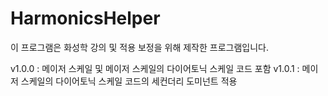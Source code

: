 # HarmonicsHelper
이 프로그램은 화성학 강의 및 적용 보정을 위해 제작한 프로그램입니다.

v1.0.0 : 메이저 스케일 및 메이저 스케일의 다이어토닉 스케일 코드 포함
v1.0.1 : 메이저 스케일의 다이어토닉 스케일 코드의 세컨더리 도미넌트 적용
